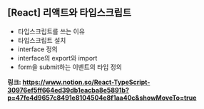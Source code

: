 ## [React] 리액트와 타입스크립트 
- 타입스크립트를 쓰는 이유
- 타입스크립트 설치
- interface 정의
- interface의 export와 import
- form을 submit하는 이벤트의 타입 정의

**링크: https://www.notion.so/React-TypeScript-30976ef5ff664ed39db1eacba8e5891b?p=47fe4d9657c8491e8104504e8f1aa40c&showMoveTo=true**
